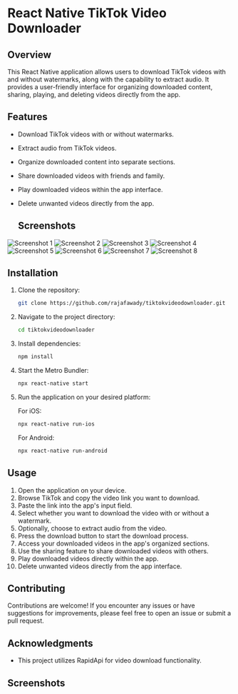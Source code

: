 # React Native TikTok Video Downloader

## Overview

This React Native application allows users to download TikTok videos with and without watermarks, along with the capability to extract audio. It provides a user-friendly interface for organizing downloaded content, sharing, playing, and deleting videos directly from the app.

## Features

- Download TikTok videos with or without watermarks.
- Extract audio from TikTok videos.
- Organize downloaded content into separate sections.
- Share downloaded videos with friends and family.
- Play downloaded videos within the app interface.
- Delete unwanted videos directly from the app.

  ## Screenshots

![Screenshot 1](screenshots/1.jpg)
![Screenshot 2](screenshots/2.jpg)
![Screenshot 3](screenshots/2(2).jpg)
![Screenshot 4](screenshots/3.jpg)
![Screenshot 5](screenshots/4.jpg)
![Screenshot 6](screenshots/5.jpg)
![Screenshot 7](screenshots/6.jpg)
![Screenshot 8](screenshots/7.jpg)


## Installation

1. Clone the repository:

   ```bash
   git clone https://github.com/rajafawady/tiktokvideodownloader.git
   ```

2. Navigate to the project directory:

   ```bash
   cd tiktokvideodownloader
   ```

3. Install dependencies:

   ```bash
   npm install
   ```

4. Start the Metro Bundler:

   ```bash
   npx react-native start
   ```

5. Run the application on your desired platform:

   For iOS:

   ```bash
   npx react-native run-ios
   ```

   For Android:

   ```bash
   npx react-native run-android
   ```

## Usage

1. Open the application on your device.
2. Browse TikTok and copy the video link you want to download.
3. Paste the link into the app's input field.
4. Select whether you want to download the video with or without a watermark.
5. Optionally, choose to extract audio from the video.
6. Press the download button to start the download process.
7. Access your downloaded videos in the app's organized sections.
8. Use the sharing feature to share downloaded videos with others.
9. Play downloaded videos directly within the app.
10. Delete unwanted videos directly from the app interface.

## Contributing

Contributions are welcome! If you encounter any issues or have suggestions for improvements, please feel free to open an issue or submit a pull request.

## Acknowledgments

- This project utilizes RapidApi for video download functionality.

## Screenshots



